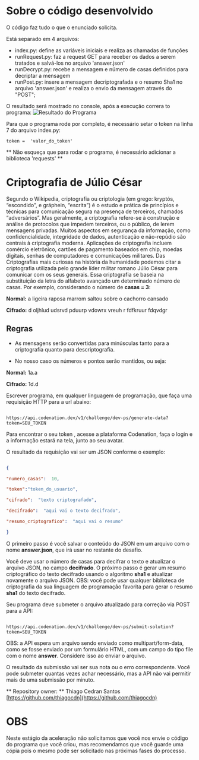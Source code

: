 # Sobre o código desenvolvido

O código faz tudo o que o enunciado solicita.

Está separado em 4 arquivos:
- index.py: define as variáveis iniciais e realiza as chamadas de funções
- runRequest.py: faz a request GET para receber os dados a serem tratados e salvá-los no arquivo 'answer.json'
- runDecrypt.py: recebe a mensagem e número de casas definidos para decriptar a mensagem
- runPost.py: insere a mensagem decriptografada e o resumo Sha1 no arquivo 'answer.json' e realiza o envio da mensagem através do "POST";

O resultado será mostrado no console, após a execução correra to programa:
![Resultado do Programa](resultado.jpg)

Para que o programa rode por completo, é necessário setar o token na linha 7 do arquivo index.py:

```
token =  'valor_do_token'
```

** Não esqueça que para rodar o programa, é necessário adicionar a biblioteca 'requests' **


# Criptografia de Júlio César

Segundo o Wikipedia, criptografia ou criptologia (em grego: kryptós, “escondido”, e gráphein, “escrita”) é o estudo e prática de princípios e técnicas para comunicação segura na presença de terceiros, chamados “adversários”. Mas geralmente, a criptografia refere-se à construção e análise de protocolos que impedem terceiros, ou o público, de lerem mensagens privadas. Muitos aspectos em segurança da informação, como confidencialidade, integridade de dados, autenticação e não-repúdio são centrais à criptografia moderna. Aplicações de criptografia incluem comércio eletrônico, cartões de pagamento baseados em chip, moedas digitais, senhas de computadores e comunicações militares. Das Criptografias mais curiosas na história da humanidade podemos citar a criptografia utilizada pelo grande líder militar romano Júlio César para comunicar com os seus generais. Essa criptografia se baseia na substituição da letra do alfabeto avançado um determinado número de casas. Por exemplo, considerando o número de **casas = 3**:

  

**Normal:** a ligeira raposa marrom saltou sobre o cachorro cansado

  

**Cifrado:** d oljhlud udsrvd pduurp vdowrx vreuh r fdfkruur fdqvdgr

  

## Regras

- As mensagens serão convertidas para minúsculas tanto para a criptografia quanto para descriptografia.

- No nosso caso os números e pontos serão mantidos, ou seja:

  

**Normal:** 1a.a

  

**Cifrado:** 1d.d

  

Escrever programa, em qualquer linguagem de programação, que faça uma requisição HTTP para a url abaixo:

  

```

https://api.codenation.dev/v1/challenge/dev-ps/generate-data?token=SEU_TOKEN

```

  

Para encontrar o seu token , acesse a plataforma Codenation, faça o login e a informação estará na tela, junto ao seu avatar.

  

O resultado da requisição vai ser um JSON conforme o exemplo:

  

```JSON

{

"numero_casas":  10,

"token":"token_do_usuario",

"cifrado":  "texto criptografado",

"decifrado":  "aqui vai o texto decifrado",

"resumo_criptografico":  "aqui vai o resumo"

}

```

  

O primeiro passo é você salvar o conteúdo do JSON em um arquivo com o nome **answer.json**, que irá usar no restante do desafio.

  

Você deve usar o número de casas para decifrar o texto e atualizar o arquivo JSON, no campo **decifrado**. O próximo passo é gerar um resumo criptográfico do texto decifrado usando o algoritmo **sha1** e atualizar novamente o arquivo JSON. OBS: você pode usar qualquer biblioteca de criptografia da sua linguagem de programação favorita para gerar o resumo **sha1** do texto decifrado.

  

Seu programa deve submeter o arquivo atualizado para correção via POST para a API:

  

```

https://api.codenation.dev/v1/challenge/dev-ps/submit-solution?token=SEU_TOKEN

```

  

OBS: a API espera um arquivo sendo enviado como multipart/form-data, como se fosse enviado por um formulário HTML, com um campo do tipo file com o nome **answer**. Considere isso ao enviar o arquivo.

  

O resultado da submissão vai ser sua nota ou o erro correspondente. Você pode submeter quantas vezes achar necessário, mas a API não vai permitir mais de uma submissão por minuto.

** Repository owner: **
Thiago Cedran Santos
[https://github.com/thiagocdn](https://github.com/thiagocdn)
  

# OBS

Neste estágio da aceleração não solicitamos que você nos envie o código do programa que você criou, mas recomendamos que você guarde uma cópia pois o mesmo pode ser solicitado nas próximas fases do processo.